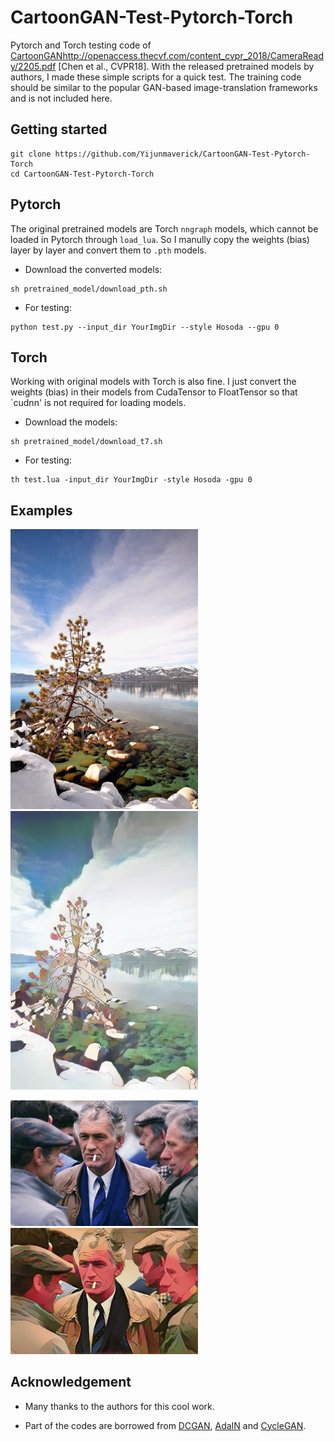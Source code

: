 # CartoonGAN-Test-Pytorch-Torch
Pytorch and Torch testing code of [CartoonGAN]()http://openaccess.thecvf.com/content_cvpr_2018/CameraReady/2205.pdf [Chen et al., CVPR18]. With the released pretrained models by authors, I made these simple scripts for a quick test. The training code should be similar to the popular GAN-based image-translation frameworks and is not included here.


## Getting started

```
git clone https://github.com/Yijunmaverick/CartoonGAN-Test-Pytorch-Torch
cd CartoonGAN-Test-Pytorch-Torch
```

## Pytorch

The original pretrained models are Torch `nngraph` models, which cannot be loaded in Pytorch through `load_lua`. So I manully copy the weights (bias) layer by layer and convert them to `.pth` models. 

- Download the converted models:

```
sh pretrained_model/download_pth.sh
```

- For testing:

```
python test.py --input_dir YourImgDir --style Hosoda --gpu 0
```

## Torch

Working with original models with Torch is also fine. I just convert the weights (bias) in their models from CudaTensor to FloatTensor so that `cudnn' is not required for loading models.

- Download the models:

```
sh pretrained_model/download_t7.sh
```

- For testing:

```
th test.lua -input_dir YourImgDir -style Hosoda -gpu 0
```

## Examples

<p>
    <img src='test_img/5--26.jpg' width=300 />
    <img src='test_output/5--26_Hosoda.jpg' width=300 />
</p>

<p>
    <img src='test_img/7--136.jpg' width=300 />
    <img src='test_output/7--136_Hayao.jpg' width=300 />
</p>

## Acknowledgement

- Many thanks to the authors for this cool work.

- Part of the codes are borrowed from [DCGAN](https://github.com/soumith/dcgan.torch), [AdaIN](https://github.com/xunhuang1995/AdaIN-style) and [CycleGAN](https://github.com/junyanz/pytorch-CycleGAN-and-pix2pix).

